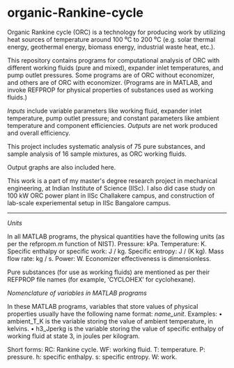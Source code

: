 # organic-Rankine-cycle

Organic Rankine cycle (ORC) is a technology for producing work by utilizing heat sources of temperature around 100 ⁰C to 200 ⁰C (e.g. solar thermal energy, geothermal energy, biomass energy, industrial waste heat, etc.).

This repository contains programs for computational analysis of ORC with different working fluids (pure and mixed), expander inlet temperatures, and pump outlet pressures. Some programs are of ORC without economizer, and others are of ORC with economizer. (Programs are in MATLAB, and invoke REFPROP for physical properties of substances used as working fluids.)

*Inputs* include variable parameters like working fluid, expander inlet temperature, pump outlet pressure; and constant parameters like ambient temperature and component efficiencies.
*Outputs* are net work produced and overall efficiency.

This project includes systematic analysis of 75 pure substances, and sample analysis of 16 sample mixtures, as ORC working fluids.

Output graphs are also included here.

This work is a part of my master's degree research project in mechanical engineering, at Indian Institute of Science (IISc).
I also did case study on 100 kW ORC power plant in IISc Challakere campus, and construction of lab-scale experiemental setup in IISc Bangalore campus.

-----------------------------------------------------------------------------------------------------------------

*Units*

In all MATLAB programs, the physical quantities have the following units (as per the refpropm.m function of NIST).
Pressure: kPa. 
Temperature: K. 
Specific enthalpy or specific work: J / kg. 
Specific entropy: J / (K kg). 
Mass flow rate: kg / s. 
Power: W. 
Economizer effectiveness is dimensionless.

Pure substances (for use as working fluids) are mentioned as per their REFPROP file names (for example, ‘CYCLOHEX’ for cyclohexane).

*Nomenclature of variables in MATLAB programs*

In these MATLAB programs, variables that store values of physical properties usually have the following name format: *name_unit*.
Examples:
• ambient_T_K is the variable storing the value of ambient temperature, in kelvins. 
• h3_Jperkg is the variable storing the value of specific enthalpy of working fluid at state 3, in joules per kilogram. 
  
Short forms:
RC: Rankine cycle.
WF: working fluid.
T: temperature.
P: pressure.
h: specific enthalpy.
s: specific entropy.
W: work.
